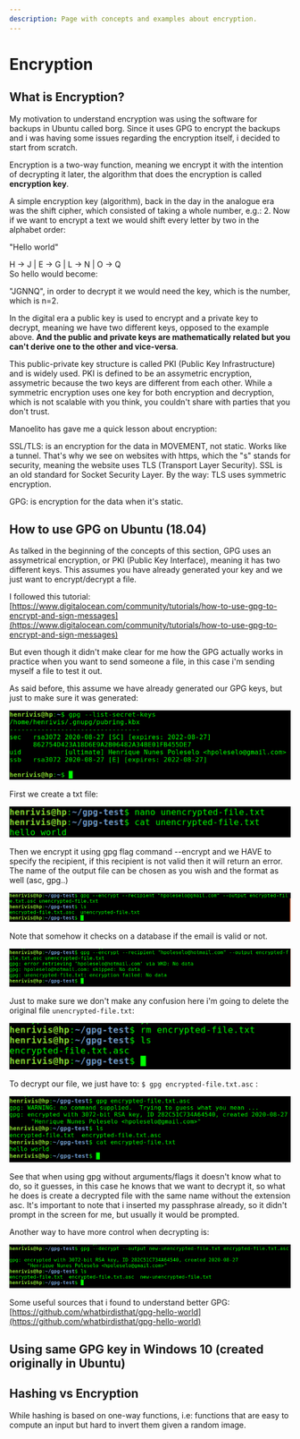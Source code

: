 ```yaml
---
description: Page with concepts and examples about encryption.
---
```


# Encryption

## What is Encryption?

My motivation to understand encryption was using the software for backups in Ubuntu called borg. Since it uses GPG to encrypt the backups and i was having some issues regarding the encryption itself, i decided to start from scratch.

Encryption is a two-way function, meaning we encrypt it with the intention of decrypting it later, the algorithm that does the encryption is called **encryption key**.

A simple encryption key \(algorithm\), back in the day in the analogue era was the shift cipher, which consisted of taking a whole number, e.g.: 2. Now if we want to encrypt a text we would shift every letter by two in the alphabet order:

"Hello world"

H -&gt; J \| E -&gt; G \| L -&gt; N \| O -&gt; Q  
So hello would become:

"JGNNQ", in order to decrypt it we would need the key, which is the number, which is n=2.

In the digital era a public key is used to encrypt and a private key to decrypt, meaning we have two different keys, opposed to the example above. **And the public and private keys are mathematically related but you can't derive one to the other and vice-versa**. 

This public-private key structure is called PKI \(Public Key Infrastructure\) and is widely used. PKI is defined to be an assymetric encryption, assymetric because the two keys are different from each other. While a symmetric encryption uses one key for both encryption and decryption, which is not scalable with you think, you couldn't share with parties that you don't trust.

Manoelito has gave me a quick lesson about encryption:

SSL/TLS: is an encryption for the data in MOVEMENT, not static. Works like a tunnel. That's why we see on websites with https, which the "s" stands for security, meaning the website uses TLS \(Transport Layer Security\). SSL is an old standard for Socket Security Layer. By the way: TLS uses symmetric encryption.

GPG: is encryption for the data when it's static.

## How to use GPG on Ubuntu \(18.04\)

As talked in the beginning of the concepts of this section, GPG uses an assymetrical encryption, or PKI \(Public Key Interface\), meaning it has two different keys. This assumes you have already generated your key and we just want to encrypt/decrypt a file.

I followed this tutorial: [https://www.digitalocean.com/community/tutorials/how-to-use-gpg-to-encrypt-and-sign-messages](https://www.digitalocean.com/community/tutorials/how-to-use-gpg-to-encrypt-and-sign-messages)

But even though it didn't make clear for me how the GPG actually works in practice when you want to send someone a file, in this case i'm sending myself a file to test it out.

As said before, this assume we have already generated our GPG keys, but just to make sure it was generated:

![](.gitbook/assets/image%20%2812%29.png)

First we create a txt file:

![](.gitbook/assets/image%20%2811%29.png)

Then we encrypt it using gpg flag command --encrypt and we HAVE to specify the recipient, if this recipient is not valid then it will return an error. The name of the output file can be chosen as you wish and the format as well \(asc, gpg..\)

![When the email address is correct the encrypted file is generated](.gitbook/assets/image%20%283%29.png)

Note that somehow it checks on a database if the email is valid or not.

![](.gitbook/assets/image%20%286%29.png)

Just to make sure we don't make any confusion here i'm going to delete the original file `unencrypted-file.txt`:

![See that the only thing left is the encrypted file](.gitbook/assets/image%20%2810%29.png)

To decrypt our file, we just have to: `$ gpg encrypted-file.txt.asc` :

![](.gitbook/assets/image%20%284%29.png)

See that when using gpg without arguments/flags it doesn't know what to do, so it guesses, in this case he knows that we want to decrypt it, so what he does is create a decrypted file with the same name without the extension asc. It's important to note that i inserted my passphrase already, so it didn't prompt in the screen for me, but usually it would be prompted.

Another way to have more control when decrypting is:

![](.gitbook/assets/image%20%2813%29.png)

Some useful sources that i found to understand better GPG: [https://github.com/whatbirdisthat/gpg-hello-world](https://github.com/whatbirdisthat/gpg-hello-world)

## Using same GPG key in Windows 10 \(created originally in Ubuntu\)

## Hashing vs Encryption

While hashing is based on one-way functions, i.e: functions that are easy to compute an input but hard to invert them given a random image.

